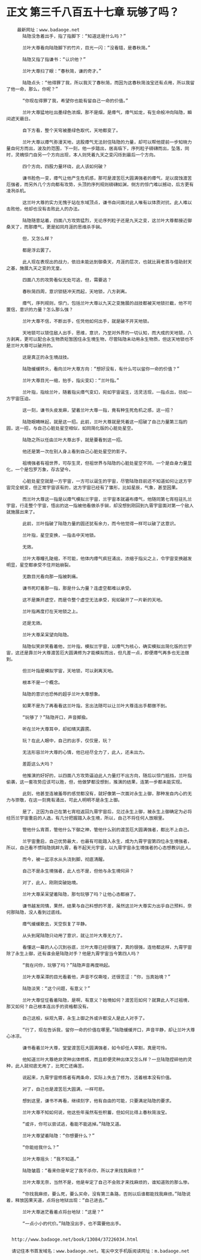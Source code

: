 # 正文 第三千八百五十七章 玩够了吗？
        最新网址：www.badaoge.net
          陆隐没急着出手，指了指脚下：“知道这是什么吗？”
      
          兰叶大尊看向陆隐脚下的竹片，目光一闪：“没看错，是春秋简。”
      
          陆隐又指了指谦书：“认识他？”
      
          兰叶大尊扫了眼：“春秋简，谦的奇才。”
      
          陆隐点头：“他得罪了我，所以我灭了春秋简，而因为这春秋简浊宝还有点用，所以我留了他一命，那么，你呢？”
      
          “你现在得罪了我，希望你也能有留自己一命的价值。”
      
          兰叶大尊猛地吐出墨绿色浓烟，那不是烟，是瘴气，瘴气如龙，有生命般冲向陆隐，瞬间遮天蔽日。
      
          自下方看，整个天穹被墨绿色取代，天地都变了。
      
          兰叶大尊以瘴气弥漫天地，这股瘴气无法封住陆隐的力量，却可以帮他提前一步知晓力量自何方而出，波及的范围，下一刻，他一步踏出，居高临下，序列粒子磅礴而出，坠落，同时，灵魄惊门自另一个方向出现，本人则凭着九天之变闪烁到最后一个方向。
      
          四个方向，四股力量环绕，此人该如何破？
      
          谦书脸色一变，瘴气让他产生危机感，那可是渡苦厄大圆满强者的瘴气，足以腐蚀渡苦厄强者，而另外几个方向都有攻势，头顶的序列规则磅礴如渊，侧方的惊门难以撼动，后方更有凌冽杀机。
      
          这兰叶大尊的实力无愧于站在东域顶点，谦书自问面对此人唯有以体质对抗，此人难以击败他，他却也没有击败此人的办法。
      
          陆隐随意站着，四面八方攻势猛烈，无论序列粒子还是九天之变，这兰叶大尊都接近御桑天了，而那瘴气，更是如同月涯的思维杀手锏。
      
          但，又怎么样？
      
          都是浮云罢了。
      
          此人现在表现出的战力，依旧未能达到御桑天，月涯的层次，也就比肩老首与借助封天之基，施展九天之变的无皇。
      
          四面八方的攻势看似无处可逃，但，需要逃？
      
          春秋简四周，意识锁链冲天而起，天地锁，八方剥离。
      
          瘴气，序列规则，惊门，包括兰叶大尊以九天之变施展的战技都被天地锁拦截，他不可置信，意识的力量？怎么那么强？
      
          兰叶大尊不信，不断出手，任凭他如何出手，就是破不开天地锁。
      
          天地锁可以锁住敌人出手，思维，意识，乃至对外界的一切认知，而大成的天地锁，八方剥离，更可以配合永生物质短暂困住永生境生物，尽管陆隐未动用永生物质，但这天地锁也不是兰叶大尊可以破开的。
      
          这是真正的永生境战技。
      
          陆隐缓缓转头，看向兰叶大尊方向：“想好没有，有什么可以留你一命的价值？”
      
          兰叶大尊目光一缩，抬手，指尖变幻：“兰叶指。”
      
          兰叶指，指绘兰叶，随着指尖瘴气变幻，宛如宇宙诞生，活灵活现，一指点出，彷如一方宇宙压迫。
      
          这一刻，谦书头皮发麻，望着兰叶大尊一指，竟有种生死危机之感，这一招？
      
          陆隐眼睛眯起，就是这一招。此前，兰叶大尊就是凭着这一招破了自己力量第三指的圆，这一招，与自己心脏处星空相似，如同简化版的心脏处星空。
      
          陆隐之所以任由兰叶大尊出手，就是要看到这一招。
      
          他还是第一次在别人身上看到自己心脏处星空的影子。
      
          祖境强者有祖世界，可存生灵，但祖世界与陆隐的心脏处星空不同，一个是自身力量显化，一个是包罗万象，存古望今。
      
          心脏处星空就是一方宇宙，一方可以诞生的宇宙，尽管陆隐目前还不知道如何让这方宇宙完全蜕变，但正常宇宙该有的，这方宇宙已经有了雏形，比如星辰，气象，甚至因果。
      
          而兰叶大尊这一指是以瘴气模拟兰宇宙，兰宇宙本就遍布瘴气，他随同第七宵柱驻扎兰宇宙，行走整个宇宙，悟出的这一指被他看做杀手锏，却没想到刚回到九霄宇宙面对第一个敌人就施展出来了。
      
          此前，兰叶指破了陆隐力量的圆还犹有余力，而今他觉得一样可以破了这意识。
      
          兰叶指，星空变换，一指击中天地锁。
      
          无效。
      
          兰叶大尊瞳孔陡缩，不可能，他体内瘴气疯狂涌出，浓缩于指尖之上，令宇宙变换越发明显，星空都承受不住开始崩裂。
      
          无数目光看向那一指被刺痛。
      
          谦书死盯着那一指，那是什么力量？连虚空都难以承受。
      
          这不是撕开虚空，而是令整个虚空无法承受，宛如破开了一片新的天地。
      
          兰叶指再度打在天地锁之上。
      
          还是无效。
      
          兰叶大尊呆呆望向陆隐。
      
          陆隐似笑非笑看着他，兰叶指，模拟兰宇宙，以瘴气为核心，确实模拟出简化版的兰宇宙，这还是靠兰叶大尊渡苦厄大圆满修为才能模拟而出，但凡差一点，即便瘴气再多也无法做到。
      
          但兰叶指是模拟宇宙，天地锁，可以剥离天地。
      
          根本不是一个概念。
      
          陆隐的意识也恐怖的超乎兰叶大尊想象。
      
          如果不是为了再看看这兰叶指，言出法随可以让兰叶大尊连出手都做不到。
      
          “玩够了？”陆隐开口，声音揶揄。
      
          听在兰叶大尊耳中，却如晴天霹雳。
      
          玩？在此人眼中，自己的出手，仅仅是，玩？
      
          无法形容兰叶大尊的心情，他已经尽全力了，此人，还未出力。
      
          差距这么大吗？
      
          他推演的好好的，以四面八方攻势逼迫此人力量打不出方向，随后以惊门抵挡，兰叶指偷袭，这一套攻势应该可以胜，但，他做梦都没想到，推演的结果，连第一步都未能实现。
      
          此刻，他甚至连被羞辱的感觉都没有，就好像第一次面对永生上御，那种发自内心的无力与崇敬，在这一刻竟有涌出，可此人明明不是永生上御。
      
          是了，正因为自己在第七宵柱返回九霄宇宙后，见过永生上御，被永生上御确定为必将经历兰宇宙重启的人选，有几分把握踏入永生境，所以，自己不将任何人放眼里。
      
          管他什么宵首，管他什么下御之神，管他什么别的渡苦厄大圆满强者，都比不上自己。
      
          兰宇宙重启，自己优势最大，也最有可能踏入永生，成为九霄宇宙第四位永生境强者，所以，自己看不惯陆隐挑衅九霄，看不起天元宇宙，以九霄宇宙永生境强者的心态想教训此人。
      
          而今，被一盆凉水从头浇到脚，彻底清醒。
      
          自己不是永生境强者，此人也不是，但他与永生境何异？
      
          对了，此人，刚刚突破始境。
      
          兰叶大尊呆呆望着陆隐，那句玩够了吗？让他心态都崩了。
      
          谦书越发同情，果然，结果与自己料想的不差，虽然这兰叶大尊实力出乎自己预料，奈何那陆隐，没人看到过底线。
      
          瘴气缓缓散去，天空恢复了平静。
      
          从头到尾陆隐只动用了意识，就让兰叶大尊无力了。
      
          看懂这一幕的人心沉到谷底，兰叶大尊已经很强了，真的很强，连他都这样，九霄宇宙除了永生上御，还有谁会是陆隐对手？他是九霄宇宙当今第四人吗？
      
          “我在问你，玩够了吗？”陆隐声音再度响起。
      
          兰叶大尊呆滞的目光看着他，声音不仅嘶哑，还很苦涩：“你，当真始境？”
      
          陆隐淡笑：“这个问题，有意义？”
      
          兰叶大尊怔怔看着陆隐，是啊，有意义？始境如何？渡苦厄如何？就算此人不过祖境，那又如何？自己根本连出手的资格都没有。
      
          自己这般，纵观九霄，永生上御之外或许都没人是此人对手了。
      
          “行了，现在告诉我，留你一命的价值在哪里。”陆隐缓缓开口，声音平静，却让兰叶大尊心冰凉。
      
          谦书看着兰叶大尊，堂堂渡苦厄大圆满强者，如今却任人宰割，真是可怜。
      
          他知道兰叶大尊绝非灵种出体修炼，而且即便灵种出体又怎么样？一旦陆隐捏碎他的灵种，此人就彻底无用了，比死亡还痛苦。
      
          说起来，九霄宇宙修炼者有两条命，实际上失去了修为，活着根本没有价值。
      
          对了，自己也是渡苦厄大圆满，一样可悲。
      
          想到这里，谦书不再看，继续刻字，他有自由的可能，只要满足陆隐的要求。
      
          兰叶大尊不知如何说，他这些年虽然有些积蓄，但如何比得上春秋简浊宝。
      
          “或许，你可以尝试逃，看能不能逃掉。”陆隐又道。
      
          兰叶大尊望着陆隐：“你想要什么？”
      
          “你能给我什么？”
      
          兰叶大尊摇头：“我不知道。”
      
          陆隐皱眉：“看来你是牟定了我不杀你，所以才来找我麻烦？”
      
          兰叶大尊无奈，当然不是，他是牟定了自己不会败才来找麻烦的，谁知道败的那么惨。
      
          “你找我麻烦，要么死，要么买命，没有第三条路，否则以后谁都能找我麻烦。”陆隐说着，释放因果天道，点将台地狱出现：“自己进去。”
      
          兰叶大尊迷茫看着点将台地狱：“这是？”
      
          “一点小小的代价。”陆隐没出手，也不需要他出手。
      
      
      http://www.badaoge.net/book/13084/37226034.html
      
      请记住本书首发域名：www.badaoge.net。笔尖中文手机版阅读网址：m.badaoge.net